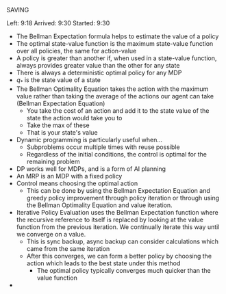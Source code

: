 SAVING

Left: 9:18
Arrived: 9:30
Started: 9:30

* The Bellman Expectation formula helps to estimate the value of a policy
* The optimal state-value function is the maximum state-value function over all policies, the same for action-value
* A policy is greater than another if, when used in a state-value function, always provides greater value than the other for any state
* There is always a deterministic optimal policy for any MDP
* $q_*$ is the state value of a state
* The Bellman Optimality Equation takes the action with the maximum value rather than taking the average of the actions our agent can take (Bellman Expectation Equation)
	* You take the cost of an action and add it to the state value of the state the action would take you to
	* Take the max of these
	* That is your state's value
* Dynamic programming is particularly useful when…
	* Subproblems occur multiple times with reuse possible
	* Regardless of the initial conditions, the control is optimal for the remaining problem
* DP works well for MDPs, and is a form of AI planning
* An MRP is an MDP with a fixed policy
* Control means choosing the optimal action
	* This can be done by using the Bellman Expectation Equation and greedy policy improvement through policy iteration or through using the Bellman Optimality Equation and value iteration.
* Iterative Policy Evaluation uses the Bellman Expectation function where the recursive reference to itself is replaced by looking at the value function from the previous iteration. We continually iterate this way until we converge on a value.
	* This is sync backup, async backup can consider calculations which came from the same iteration
	* After this converges, we can form a better policy by choosing the action which leads to the best state under this method
		* The optimal policy typically converges much quicker than the value function
* 